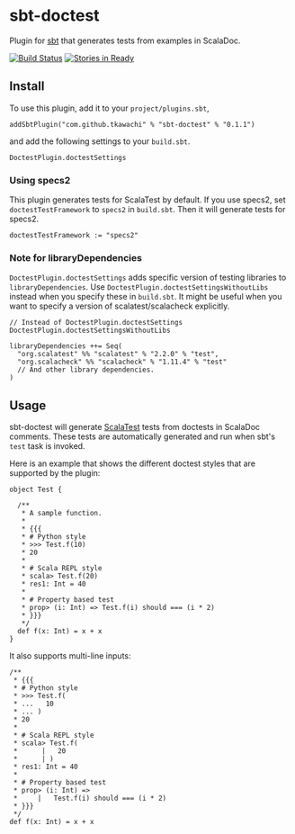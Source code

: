 # sbt-doctest

Plugin for [sbt](http://www.scala-sbt.org) that generates tests from examples
in ScalaDoc.

[![Build Status](https://travis-ci.org/tkawachi/sbt-doctest.svg?branch=master)](https://travis-ci.org/tkawachi/sbt-doctest)
[![Stories in Ready](https://badge.waffle.io/tkawachi/sbt-doctest.png?label=ready&title=Ready)](https://waffle.io/tkawachi/sbt-doctest)

## Install

To use this plugin, add it to your `project/plugins.sbt`,

	addSbtPlugin("com.github.tkawachi" % "sbt-doctest" % "0.1.1")

and add the following settings to your `build.sbt`.

	DoctestPlugin.doctestSettings

### Using specs2

This plugin generates tests for ScalaTest by default. If you use specs2,
set `doctestTestFramework` to `specs2` in `build.sbt`.
Then it will generate tests for specs2.

	doctestTestFramework := "specs2"


### Note for libraryDependencies

`DoctestPlugin.doctestSettings` adds specific version of testing libraries to `libraryDependencies`.
Use `DoctestPlugin.doctestSettingsWithoutLibs` instead when you specify these in `build.sbt`.
It might be useful when you want to specify a version of scalatest/scalacheck explicitly.

	// Instead of DoctestPlugin.doctestSettings
	DoctestPlugin.doctestSettingsWithoutLibs
	
	libraryDependencies ++= Seq(
	  "org.scalatest" %% "scalatest" % "2.2.0" % "test",
	  "org.scalacheck" %% "scalacheck" % "1.11.4" % "test"
	  // And other library dependencies.
	)

## Usage

sbt-doctest will generate [ScalaTest](http://www.scalatest.org) tests from
doctests in ScalaDoc comments. These tests are automatically generated and
run when sbt's `test` task is invoked.

Here is an example that shows the different doctest styles that are supported
by the plugin:

	object Test {
	
	  /**
	   * A sample function.
	   *
	   * {{{
	   * # Python style
	   * >>> Test.f(10)
	   * 20
	   *
	   * # Scala REPL style
	   * scala> Test.f(20)
	   * res1: Int = 40
	   *
	   * # Property based test
	   * prop> (i: Int) => Test.f(i) should === (i * 2)
	   * }}}
	   */
	  def f(x: Int) = x + x
	}

It also supports multi-line inputs:

	/**
	 * {{{
	 * # Python style
	 * >>> Test.f(
	 * ...   10
	 * ... )
	 * 20
	 *
	 * # Scala REPL style
	 * scala> Test.f(
	 *      |   20
	 *      | )
	 * res1: Int = 40
	 *
	 * # Property based test
	 * prop> (i: Int) =>
	 *     |   Test.f(i) should === (i * 2)
	 * }}}
	 */
	def f(x: Int) = x + x
